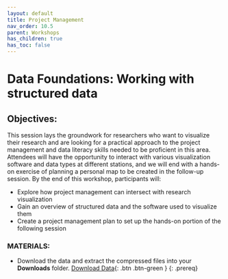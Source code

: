 ```yaml
---
layout: default
title: Project Management
nav_order: 10.5
parent: Workshops
has_children: true
has_toc: false
---
```

# Data Foundations: Working with structured data  

## Objectives:

This session lays the groundwork for researchers who want to visualize their research and are looking for a practical approach to the project management and data literacy skills needed to be proficient in this area. Attendees will have the opportunity to interact with various visualization software and data types at different stations, and we will end with a hands-on exercise of planning a personal map to be created in the follow-up session.
By the end of this workshop, participants will:  
- Explore how project management can intersect with research visualization  
- Gain an overview of structured data and the software used to visualize them  
- Create a project management plan to set up the hands-on portion of the following session  


### MATERIALS:
- Download the data and extract the compressed files into your **Downloads** folder. [Download Data](https://github.com/meginwinnipeg/workshops/raw/main/content/handson/dataphys/data/physData.zip){: .btn .btn-green }
{: .prereq}  